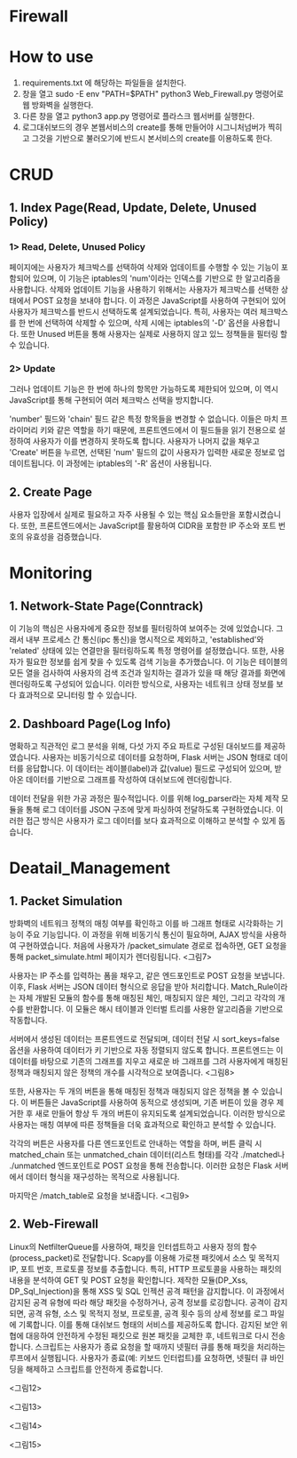 # Firewall

# How to use
1. requirements.txt 에 해당하는 파일들을 설치한다.
2. 창을 열고 sudo -E env "PATH=$PATH" python3 Web_Firewall.py 명령어로 웹 방화벽을 실행한다.
3. 다른 창을 열고 python3 app.py 명령어로 플라스크 웹서버를 실행한다.
4. 로그대쉬보드의 경우 본웹서비스의 create를 통해 만들어야 시그니처넘버가 찍히고 그것을 기반으로 불러오기에 반드시 본서비스의 create를 이용하도록 한다.

# CRUD
## 1. Index Page(Read, Update, Delete, Unused Policy)
### 1> Read, Delete, Unused Policy
페이지에는 사용자가 체크박스를 선택하여 삭제와 업데이트를 수행할 수 있는 기능이 포함되어 있으며, 이 기능은 iptables의 'num'이라는 인덱스를 기반으로 한 알고리즘을 사용합니다. 삭제와 업데이트 기능을 사용하기 위해서는 사용자가 체크박스를 선택한 상태에서 POST 요청을 보내야 합니다. 이 과정은 JavaScript를 사용하여 구현되어 있어 사용자가 체크박스를 반드시 선택하도록 설계되었습니다. 특히, 사용자는 여러 체크박스를 한 번에 선택하여 삭제할 수 있으며, 삭제 시에는 iptables의 '-D' 옵션을 사용합니다. 또한 Unused 버튼을 통해 사용자는 실제로 사용하지 않고 있느 정책들을 필터링 할 수 있습니다.



### 2> Update
그러나 업데이트 기능은 한 번에 하나의 항목만 가능하도록 제한되어 있으며, 이 역시 JavaScript를 통해 구현되어 여러 체크박스 선택을 방지합니다.

'number' 필드와 'chain' 필드 같은 특정 항목들을 변경할 수 없습니다. 이들은 마치 프라이머리 키와 같은 역할을 하기 때문에, 프론트엔드에서 이 필드들을 읽기 전용으로 설정하여 사용자가 이를 변경하지 못하도록 합니다. 사용자가 나머지 값을 채우고 'Create' 버튼을 누르면, 선택된 'num' 필드의 값이 사용자가 입력한 새로운 정보로 업데이트됩니다. 이 과정에는 iptables의 '-R' 옵션이 사용됩니다.

## 2.  Create Page
사용자 입장에서 실제로 필요하고 자주 사용될 수 있는 핵심 요소들만을 포함시켰습니다. 또한, 프론트엔드에서는 JavaScript를 활용하여 CIDR을 포함한 IP 주소와 포트 번호의 유효성을 검증했습니다. 
# Monitoring
## 1. Network-State Page(Conntrack)
이 기능의 핵심은 사용자에게 중요한 정보를 필터링하여 보여주는 것에 있었습니다. 그래서 내부 프로세스 간 통신(ipc 통신)을 명시적으로 제외하고, 'established'와 'related' 상태에 있는 연결만을 필터링하도록 특정 명령어를 설정했습니다.
또한, 사용자가 필요한 정보를 쉽게 찾을 수 있도록 검색 기능을 추가했습니다. 이 기능은 테이블의 모든 열을 검사하여 사용자의 검색 조건과 일치하는 결과가 있을 때 해당 결과를 화면에 렌더링하도록 구성되어 있습니다. 이러한 방식으로, 사용자는 네트워크 상태 정보를 보다 효과적으로 모니터링 할 수 있습니다.
## 2. Dashboard Page(Log Info)
명확하고 직관적인 로그 분석을 위해, 다섯 가지 주요 파트로 구성된 대쉬보드를 제공하였습니다. 사용자는 비동기식으로 데이터를 요청하며, Flask 서버는 JSON 형태로 데이터를 응답합니다. 이 데이터는 레이블(label)과 값(value) 필드로 구성되어 있으며, 받아온 데이터를 기반으로 그래프를 작성하여 대쉬보드에 렌더링합니다.

데이터 전달을 위한 가공 과정은 필수적입니다. 이를 위해 log_parser라는 자체 제작 모듈을 통해 로그 데이터를 JSON 구조에 맞게 파싱하여 전달하도록 구현하였습니다. 이러한 접근 방식은 사용자가 로그 데이터를 보다 효과적으로 이해하고 분석할 수 있게 돕습니다.

# Deatail_Management
## 1. Packet Simulation
방화벽의 네트워크 정책의 매칭 여부를 확인하고 이를 바 그래프 형태로 시각화하는 기능이 주요 기능입니다. 이 과정을 위해 비동기식 통신이 필요하며, AJAX 방식을 사용하여 구현하였습니다. 처음에 사용자가 /packet_simulate 경로로 접속하면, GET 요청을 통해 packet_simulate.html 페이지가 렌더링됩니다.
<그림7>

사용자는 IP 주소를 입력하는 폼을 채우고, 같은 엔드포인트로 POST 요청을 보냅니다. 이후, Flask 서버는 JSON 데이터 형식으로 응답을 받아 처리합니다.
Match_Rule이라는 자체 개발된 모듈의 함수를 통해 매칭된 체인, 매칭되지 않은 체인, 그리고 각각의 개수를 반환합니다. 이 모듈은 해시 테이블과 인터벌 트리를 사용한 알고리즘을 기반으로 작동합니다.

서버에서 생성된 데이터는 프론트엔드로 전달되며, 데이터 전달 시 sort_keys=false 옵션을 사용하여 데이터가 키 기반으로 자동 정렬되지 않도록 합니다. 프론트엔드는 이 데이터를 바탕으로 기존의 그래프를 지우고 새로운 바 그래프를 그려 사용자에게 매칭된 정책과 매칭되지 않은 정책의 개수를 시각적으로 보여줍니다.
<그림8>

또한, 사용자는 두 개의 버튼을 통해 매칭된 정책과 매칭되지 않은 정책을 볼 수 있습니다. 이 버튼들은 JavaScript를 사용하여 동적으로 생성되며, 기존 버튼이 있을 경우 제거한 후 새로 만들어 항상 두 개의 버튼이 유지되도록 설계되었습니다. 이러한 방식으로 사용자는 매칭 여부에 따른 정책들을 더욱 효과적으로 확인하고 분석할 수 있습니다.

각각의 버튼은 사용자를 다른 엔드포인트로 안내하는 역할을 하며, 버튼 클릭 시 matched_chain 또는 unmatched_chain 데이터(리스트 형태)를 각각 ./matched나 ./unmatched 엔드포인트로 POST 요청을 통해 전송합니다. 이러한 요청은 Flask 서버에서 데이터 형식을 재구성하는 목적으로 사용됩니다.

마지막은 /match_table로 요청을 보내줍니다.
<그림9>
## 2. Web-Firewall

Linux의 NetfilterQueue를 사용하여, 패킷을 인터셉트하고 사용자 정의 함수(process_packet)로 전달합니다. Scapy를 이용해 가로챈 패킷에서 소스 및 목적지 IP, 포트 번호, 프로토콜 정보를 추출합니다. 특히, HTTP 프로토콜을 사용하는 패킷의 내용을 분석하여 GET 및 POST 요청을 확인합니다. 제작한 모듈(DP_Xss, DP_Sql_Injection)을 통해 XSS 및 SQL 인젝션 공격 패턴을 감지합니다. 이 과정에서 감지된 공격 유형에 따라 해당 패킷을 수정하거나, 공격 정보를 로깅합니다. 공격이 감지되면, 공격 유형, 소스 및 목적지 정보, 프로토콜, 공격 횟수 등의 상세 정보를 로그 파일에 기록합니다. 이를 통해 대쉬보드 형태의 서비스를 제공하도록 합니다. 감지된 보안 위협에 대응하여 안전하게 수정된 패킷으로 원본 패킷을 교체한 후, 네트워크로 다시 전송합니다. 스크립트는 사용자가 종료 요청을 할 때까지 넷필터 큐를 통해 패킷을 처리하는 루프에서 실행됩니다. 사용자가 종료(예: 키보드 인터럽트)를 요청하면, 넷필터 큐 바인딩을 해제하고 스크립트를 안전하게 종료합니다.

<그림12>

<그림13>

<그림14>

<그림15>
